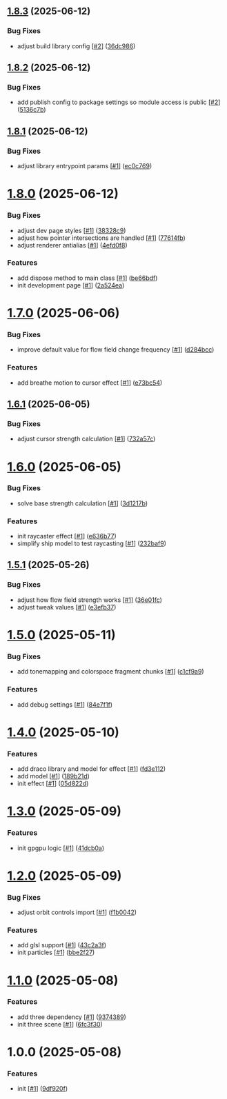 ## [1.8.3](https://github.com/d3p1/thr2pxl/compare/v1.8.2...v1.8.3) (2025-06-12)


### Bug Fixes

* adjust build library config [[#2](https://github.com/d3p1/thr2pxl/issues/2)] ([36dc986](https://github.com/d3p1/thr2pxl/commit/36dc9864000ef0127a4d404a53944b8acf87554b))

## [1.8.2](https://github.com/d3p1/thr2pxl/compare/v1.8.1...v1.8.2) (2025-06-12)


### Bug Fixes

* add publish config to package settings so module access is public [[#2](https://github.com/d3p1/thr2pxl/issues/2)] ([5136c7b](https://github.com/d3p1/thr2pxl/commit/5136c7b881e98c979910a78755daee580d0102c0))

## [1.8.1](https://github.com/d3p1/thr2pxl/compare/v1.8.0...v1.8.1) (2025-06-12)


### Bug Fixes

* adjust library entrypoint params [[#1](https://github.com/d3p1/thr2pxl/issues/1)] ([ec0c769](https://github.com/d3p1/thr2pxl/commit/ec0c769437a994165bce773c7f904b483b8773ad))

# [1.8.0](https://github.com/d3p1/thr2pxl/compare/v1.7.0...v1.8.0) (2025-06-12)


### Bug Fixes

* adjust dev page styles [[#1](https://github.com/d3p1/thr2pxl/issues/1)] ([38328c9](https://github.com/d3p1/thr2pxl/commit/38328c9636d0a0e6cffe71ad77354ead16db91d0))
* adjust how pointer intersections are handled [[#1](https://github.com/d3p1/thr2pxl/issues/1)] ([77614fb](https://github.com/d3p1/thr2pxl/commit/77614fbd4f44be178ec968ff31bc493755a3e052))
* adjust renderer antialias [[#1](https://github.com/d3p1/thr2pxl/issues/1)] ([4efd0f8](https://github.com/d3p1/thr2pxl/commit/4efd0f877d60b5640114b0a4aa43a0d5a7e6f1c8))


### Features

* add dispose method to main class [[#1](https://github.com/d3p1/thr2pxl/issues/1)] ([be66bdf](https://github.com/d3p1/thr2pxl/commit/be66bdf93be8f04260259ffb929c76e772119d4e))
* init development page [[#1](https://github.com/d3p1/thr2pxl/issues/1)] ([2a524ea](https://github.com/d3p1/thr2pxl/commit/2a524ea14b136c7700ceca9314ae866438d7f198))

# [1.7.0](https://github.com/d3p1/thr2pxl/compare/v1.6.1...v1.7.0) (2025-06-06)


### Bug Fixes

* improve default value for flow field change frequency [[#1](https://github.com/d3p1/thr2pxl/issues/1)] ([d284bcc](https://github.com/d3p1/thr2pxl/commit/d284bcc9d8db158b295d88dfd44ed1a01cad9ef7))


### Features

* add breathe motion to cursor effect [[#1](https://github.com/d3p1/thr2pxl/issues/1)] ([e73bc54](https://github.com/d3p1/thr2pxl/commit/e73bc54a9251389aa258846c05a38bfbfdf59877))

## [1.6.1](https://github.com/d3p1/thr2pxl/compare/v1.6.0...v1.6.1) (2025-06-05)


### Bug Fixes

* adjust cursor strength calculation [[#1](https://github.com/d3p1/thr2pxl/issues/1)] ([732a57c](https://github.com/d3p1/thr2pxl/commit/732a57cf9aafa41cd78612f164dfe0a9c3ae673d))

# [1.6.0](https://github.com/d3p1/thr2pxl/compare/v1.5.1...v1.6.0) (2025-06-05)


### Bug Fixes

* solve base strength calculation [[#1](https://github.com/d3p1/thr2pxl/issues/1)] ([3d1217b](https://github.com/d3p1/thr2pxl/commit/3d1217ba50484779cdbe1810fa0fd0168a770df6))


### Features

* init raycaster effect [[#1](https://github.com/d3p1/thr2pxl/issues/1)] ([e636b77](https://github.com/d3p1/thr2pxl/commit/e636b77516ec104521ff591e4db34e6fce1d5cd8))
* simplify ship model to test raycasting [[#1](https://github.com/d3p1/thr2pxl/issues/1)] ([232baf9](https://github.com/d3p1/thr2pxl/commit/232baf96fac2c29bfd15992546d10147b62645ac))

## [1.5.1](https://github.com/d3p1/thr2pxl/compare/v1.5.0...v1.5.1) (2025-05-26)


### Bug Fixes

* adjust how flow field strength works [[#1](https://github.com/d3p1/thr2pxl/issues/1)] ([36e01fc](https://github.com/d3p1/thr2pxl/commit/36e01fcb59b5c65973e2f22146910573178b6bab))
* adjust tweak values [[#1](https://github.com/d3p1/thr2pxl/issues/1)] ([e3efb37](https://github.com/d3p1/thr2pxl/commit/e3efb3717dbd800867aad9dc3259ad41cc0dbc69))

# [1.5.0](https://github.com/d3p1/thr2pxl/compare/v1.4.0...v1.5.0) (2025-05-11)


### Bug Fixes

* add tonemapping and colorspace fragment chunks [[#1](https://github.com/d3p1/thr2pxl/issues/1)] ([c1cf9a9](https://github.com/d3p1/thr2pxl/commit/c1cf9a91c5d3c999a02d16323f7f6780104da65e))


### Features

* add debug settings [[#1](https://github.com/d3p1/thr2pxl/issues/1)] ([84e7f1f](https://github.com/d3p1/thr2pxl/commit/84e7f1f6cd9595717c26498cb160607e8e9be010))

# [1.4.0](https://github.com/d3p1/thr2pxl/compare/v1.3.0...v1.4.0) (2025-05-10)


### Features

* add draco library and model for effect [[#1](https://github.com/d3p1/thr2pxl/issues/1)] ([fd3e112](https://github.com/d3p1/thr2pxl/commit/fd3e112943757fe8b8dc31abb4dc3c789c1c2ef8))
* add model [[#1](https://github.com/d3p1/thr2pxl/issues/1)] ([189b21d](https://github.com/d3p1/thr2pxl/commit/189b21dcabd2dff2f838ad5609d469fd907903d1))
* init effect [[#1](https://github.com/d3p1/thr2pxl/issues/1)] ([05d822d](https://github.com/d3p1/thr2pxl/commit/05d822d3e66bedfa010cb3de78d9c3d8aabd0e5b))

# [1.3.0](https://github.com/d3p1/thr2pxl/compare/v1.2.0...v1.3.0) (2025-05-09)


### Features

* init gpgpu logic [[#1](https://github.com/d3p1/thr2pxl/issues/1)] ([41dcb0a](https://github.com/d3p1/thr2pxl/commit/41dcb0a45588f09b86cd64902f2a90695d3abef6))

# [1.2.0](https://github.com/d3p1/thr2pxl/compare/v1.1.0...v1.2.0) (2025-05-09)


### Bug Fixes

* adjust orbit controls import [[#1](https://github.com/d3p1/thr2pxl/issues/1)] ([f1b0042](https://github.com/d3p1/thr2pxl/commit/f1b0042d6cd5aa3d13b63e1835f375d71162ea1d))


### Features

* add glsl support [[#1](https://github.com/d3p1/thr2pxl/issues/1)] ([43c2a3f](https://github.com/d3p1/thr2pxl/commit/43c2a3f86ea6c90613af79e5e12f51ff157b283d))
* init particles [[#1](https://github.com/d3p1/thr2pxl/issues/1)] ([bbe2f27](https://github.com/d3p1/thr2pxl/commit/bbe2f27c92f8cce47ea8ec73700807b301230ff7))

# [1.1.0](https://github.com/d3p1/thr2pxl/compare/v1.0.0...v1.1.0) (2025-05-08)


### Features

* add three dependency [[#1](https://github.com/d3p1/thr2pxl/issues/1)] ([9374389](https://github.com/d3p1/thr2pxl/commit/93743895ef910d993d1cb3392bb7121413562359))
* init three scene [[#1](https://github.com/d3p1/thr2pxl/issues/1)] ([6fc3f30](https://github.com/d3p1/thr2pxl/commit/6fc3f30dfe8e84a12576992a3a57156cb29050eb))

# 1.0.0 (2025-05-08)


### Features

* init [[#1](https://github.com/d3p1/thr2pxl/issues/1)] ([9df920f](https://github.com/d3p1/thr2pxl/commit/9df920fb31ac97b714a53c31a54bc840e5572681))

